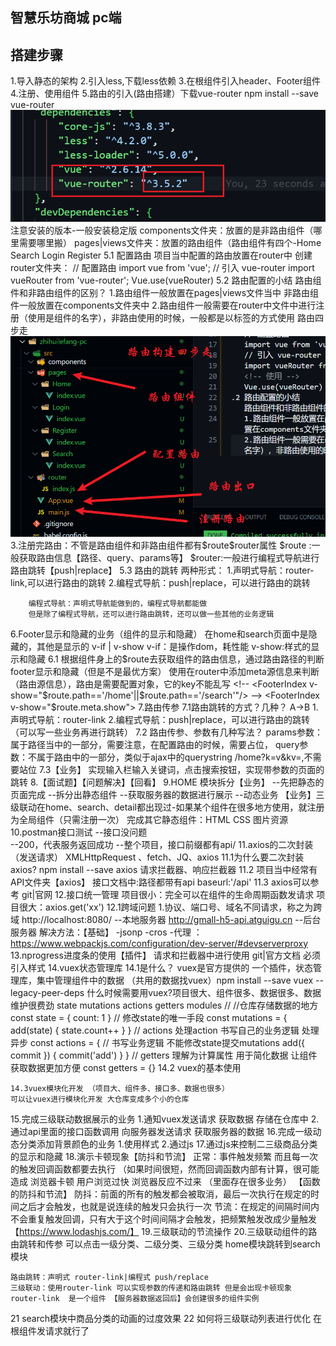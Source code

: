 ## 智慧乐坊商城 pc端

## 搭建步骤

1.导入静态的架构
2.引入less,下载less依赖
3.在根组件引入header、Footer组件
4.注册、使用组件
5.路由的引入(路由搭建）下载vue-router npm install --save vue-router
![alt text](./readimg/image.png) 注意安装的版本-一般安装稳定版
  components文件夹：放置的是非路由组件（哪里需要哪里搬）
  pages|views文件夹：放置的路由组件（路由组件有四个-Home Search Login Register
5.1 配置路由
项目当中配置的路由放置在router中
    创建router文件夹：
    // 配置路由
    import vue from 'vue';
    // 引入 vue-router
    import vueRouter from 'vue-router'; 
    <!-- 使用 -->
    Vue.use(vueRouter)
5.2 路由配置的小结
    路由组件和非路由组件的区别？
    1.路由组件一般放置在pages|views文件当中 非路由组件一般放置在components文件夹中
    2.路由组件一般需要在router中文件中进行注册（使用是组件的名字），非路由使用的时候，一般都是以标签的方式使用
    路由四步走
    ![alt text](./readimg/image-1.png)
    3.注册完路由：不管是路由组件和非路由组件都有$route\$router属性
    $route :一般获取路由信息【路径、query、params等】
    $router:一般进行编程式导航进行路由跳转【push|replace】
5.3 路由的跳转
    两种形式：
        1.声明式导航：router-link,可以进行路由的跳转
        2.编程式导航：push|replace，可以进行路由的跳转

        编程式导航：声明式导航能做到的，编程式导航都能做
        但是除了编程式导航，还可以进行路由跳转，还可以做一些其他的业务逻辑
6.Footer显示和隐藏的业务（组件的显示和隐藏）
    在home和search页面中是隐藏的，其他是显示的
    v-if | v-show 
    v-if：是操作dom，耗性能
    v-show:样式的显示和隐藏
    6.1 根据组件身上的$route去获取组件的路由信息，通过路由路径的判断footer显示和隐藏（但是不是最优方案）
    使用在router中添加meta源信息来判断（路由源信息），路由是需要配置对象，它的key不能乱写
    <!-- <FooterIndex v-show="$route.path=='/home'||$route.path=='/search'"/> -->
    <FooterIndex v-show="$route.meta.show"></FooterIndex>
7.路由传参
    7.1路由跳转的方式？几种？
    A->B
    1.声明式导航：router-link
    2.编程式导航：push|replace，可以进行路由的跳转（可以写一些业务再进行跳转）
    7.2 路由传参、参数有几种写法？
    params参数：属于路径当中的一部分，需要注意，在配置路由的时候，需要占位，
    query参数：不属于路由中的一部分，类似于ajax中的querystring /home?k=v&kv=,不需要站位
    7.3【业务】 实现输入栏输入关键词，点击搜索按钮，实现带参数的页面的跳转
8.【面试题】【问题解决】【回看】
9.HOME 模块拆分【业务】
    --先把静态的页面完成
    --拆分出静态组件
    --获取服务器的数据进行展示
    --动态业务
    【业务】三级联动在home、search、detail都出现过-如果某个组件在很多地方使用，就注册为全局组件（只需注册一次）
    完成其它静态组件：HTML CSS 图片资源
10.postman接口测试
    --接口没问题  
    --200，代表服务返回成功
    --整个项目，接口前缀都有api/
11.axios的二次封装（发送请求）
    XMLHttpRequest 、fetch、JQ、axios
    11.1为什么要二次封装axios? npm install --save axios
    请求拦截器、响应拦截器
    11.2 项目当中经常有API文件夹【axios】
    接口文档中:路径都带有api
    baseurl:'/api'
    11.3 axios可以参考 git|官网
12.接口统一管理
    项目很小：完全可以在组件的生命周期函数发请求
    项目很大：axios.get('xx')
    12.1跨域问题
    1.协议、端口号、域名不同请求，称之为跨域
    http://localhost:8080/ --本地服务器
    http://gmall-h5-api.atguigu.cn --后台服务器
    解决方法：【基础】
    -jsonp
    -cros
    -代理 ：https://www.webpackjs.com/configuration/dev-server/#devserverproxy
13.nprogress进度条的使用【插件】
    请求和拦截器中进行使用 git|官方文档
    必须引入样式
14.vuex状态管理库
    14.1是什么？
    vuex是官方提供的 一个插件，状态管理库，集中管理组件中的数据
    （共用的数据找vuex）npm install --save vuex --legacy-peer-deps
    什么时候需要用vuex?项目很大、组件很多、数据很多、数据维护很费劲
    state
    mutations
    actions
    getters
    modules
    // //仓库存储数据的地方
    const state = {
        count: 1
    }
    // 修改state的唯一手段
    const mutations = {
        add(state) {
            state.count++
        }
    }
    // actions 处理action 书写自己的业务逻辑 处理异步
    const actions = {
        // 书写业务逻辑 不能修改state提交mutations
        add({ commit }) {
            commit('add')
        }
    }
    // getters 理解为计算属性 用于简化数据 让组件获取数据更加方便
    const getters = {}
    14.2 vuex的基本使用


    14.3vuex模块化开发 （项目大、组件多、接口多、数据也很多）
    可以让vuex进行模块化开发 大仓库变成多个小的仓库
15.完成三级联动数据展示的业务
    1.通知vuex发送请求 获取数据 存储在仓库中
    2.通过api里面的接口函数调用 向服务器发送请求 获取服务器的数据
16.完成一级动态分类添加背景颜色的业务
    1.使用样式
    2.通过js
17.通过js来控制二三级商品分类的显示和隐藏
18.演示卡顿现象【防抖和节流】
    正常：事件触发频繁 而且每一次的触发回调函数都要去执行 （如果时间很短，然而回调函数内部有计算，很可能造成
    浏览器卡顿 用户浏览过快 浏览器反应不过来 （里面存在很多业务）
    【函数的防抖和节流】
    防抖：前面的所有的触发都会被取消，最后一次执行在规定的时间之后才会触发，也就是说连续的触发只会执行一次
    节流：在规定的间隔时间内不会重复触发回调，只有大于这个时间间隔才会触发，把频繁触发改成少量触发
    【https://www.lodashjs.com/】
19.三级联动的节流操作
20.三级联动组件的路由跳转和传参
    可以点击一级分类、二级分类、三级分类
    home模块跳转到search模块

    路由跳转：声明式 router-link|编程式 push/replace
    三级联动：使用router-link 可以实现参数的传递和路由跳转 但是会出现卡顿现象
    router-link  是一个组件 【服务器数据返回后】会创建很多的组件实例
21 search模块中商品分类的动画的过度效果
22 如何将三级联动列表进行优化
    在根组件发请求就行了